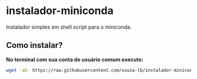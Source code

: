 # instalador-miniconda
Instalador simples em shell script para o miniconda.

<h2>Como instalar?</h2>

<b>No terminal com sua conta de usuário comum execute:</b>

```bash
wget -qO- https://raw.githubusercontent.com/souza-lb/instalador-miniconda/main/instalador-miniconda | bash
```
